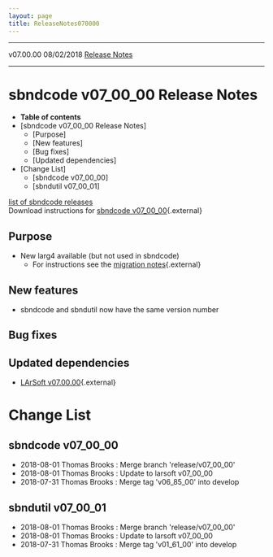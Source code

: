 ```yaml
---
layout: page
title: ReleaseNotes070000
---
```


  ----------- ------------ -- -- ------------------------------------------------------
  v07.00.00   08/02/2018         [Release Notes](ReleaseNotes070000.html)
  ----------- ------------ -- -- ------------------------------------------------------



sbndcode v07\_00\_00 Release Notes
======================================================================================

-   **Table of contents**
-   [sbndcode v07\_00\_00 Release
    Notes]
    -   [Purpose]
    -   [New features]
    -   [Bug fixes]
    -   [Updated dependencies]
-   [Change List]
    -   [sbndcode v07\_00\_00]
    -   [sbndutil v07\_00\_01]

[list of sbndcode
releases](List_of_SBND_code_releases.html)\
Download instructions for [sbndcode
v07\_00\_00](http://scisoft.fnal.gov/scisoft/bundles/sbnd/v07_00_00/sbndcode-v07_00_00.html){.external}



Purpose
----------------------------------

-   New larg4 available (but not used in sbndcode)
    -   For instructions see the [migration
        notes](https://cdcvs.fnal.gov/redmine/projects/larsoft/wiki/LArG4_Migration_Notes){.external}



New features
--------------------------------------------

-   sbndcode and sbndutil now have the same version number



Bug fixes
--------------------------------------



Updated dependencies
------------------------------------------------------------

-   [LArSoft
    v07.00.00](https://cdcvs.fnal.gov/redmine/projects/larsoft/wiki/ReleaseNotes070000){.external}



Change List
==========================================



sbndcode v07\_00\_00
----------------------------------------------------------

-   2018-08-01 Thomas Brooks : Merge branch \'release/v07\_00\_00\'
-   2018-08-01 Thomas Brooks : Update to larsoft v07\_00\_00
-   2018-07-31 Thomas Brooks : Merge tag \'v06\_85\_00\' into develop



sbndutil v07\_00\_01
----------------------------------------------------------

-   2018-08-01 Thomas Brooks : Merge branch \'release/v07\_00\_00\'
-   2018-08-01 Thomas Brooks : Update to larsoft v07\_00\_00
-   2018-07-31 Thomas Brooks : Merge tag \'v01\_61\_00\' into develop
